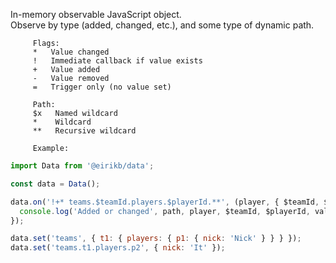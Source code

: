 In-memory observable JavaScript object.  
Observe by type (added, changed, etc.), and some type of dynamic path.
```
     Flags:
     *   Value changed
     !   Immediate callback if value exists
     +   Value added
     -   Value removed
     =   Trigger only (no value set)
 
     Path:
     $x   Named wildcard
     *    Wildcard
     **   Recursive wildcard
 
     Example:
```

```JavaScript
import Data from '@eirikb/data';

const data = Data();

data.on('!+* teams.$teamId.players.$playerId.**', (player, { $teamId, $playerId, path, value }) => {
  console.log('Added or changed', path, player, $teamId, $playerId, value);
});

data.set('teams', { t1: { players: { p1: { nick: 'Nick' } } } });
data.set('teams.t1.players.p2', { nick: 'It' });
```
